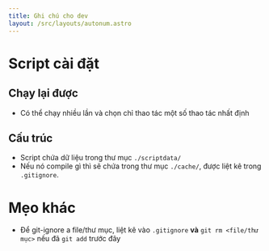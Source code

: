 ```yaml
---
title: Ghi chú cho dev
layout: /src/layouts/autonum.astro
---
```


# Script cài đặt

## Chạy lại được
- Có thể chạy nhiều lần và chọn chỉ thao tác một số thao tác nhất định

## Cấu trúc
- Script chứa dữ liệu trong thư mục `./scriptdata/`
- Nếu nó compile gì thì sẽ chứa trong thư mục `./cache/`, được liệt kê trong `.gitignore`.

# Mẹo khác
- Để git-ignore a file/thư mục, liệt kê vào `.gitignore` **và** `git rm <file/thư mục>` nếu đã `git add` trước đây
